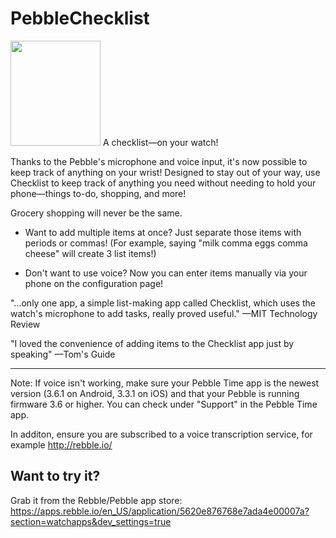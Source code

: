 # PebbleChecklist

<img src="demo_animation.gif" width="144" height="168">
A checklist—on your watch!


Thanks to the Pebble's microphone and voice input, it's now possible to keep track of anything on your wrist! Designed to stay out of your way, use Checklist to keep track of anything you need without needing to hold your phone—things to-do, shopping, and more!


Grocery shopping will never be the same.


- Want to add multiple items at once? Just separate those items with periods or commas! (For example, saying "milk comma eggs comma cheese" will create 3 list items!)


- Don't want to use voice? Now you can enter items manually via your phone on the configuration page!



"...only one app, a simple list-making app called Checklist, which uses the watch's microphone to add tasks, really proved useful."
—MIT Technology Review

"I loved the convenience of adding items to the Checklist app just by speaking"
—Tom's Guide


******

Note: If voice isn't working, make sure your Pebble Time app is the newest version (3.6.1 on Android,  3.3.1 on iOS) and that your Pebble is running firmware 3.6 or higher. You can check under "Support" in the Pebble Time app.

In additon, ensure you are subscribed to a voice transcription service, for example http://rebble.io/


## Want to try it?
Grab it from the Rebble/Pebble app store:
https://apps.rebble.io/en_US/application/5620e876768e7ada4e00007a?section=watchapps&dev_settings=true
